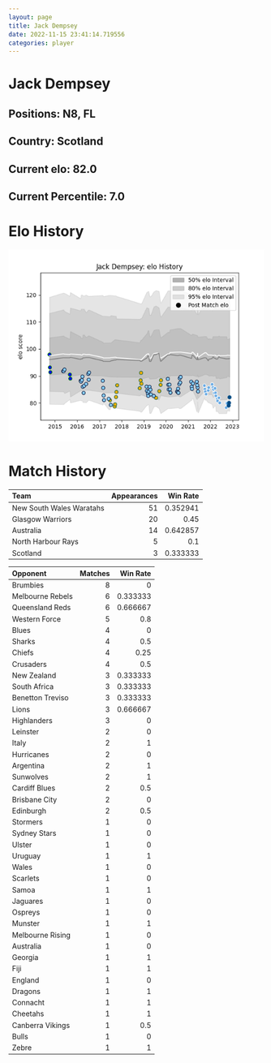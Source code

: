 ```yaml
---  
layout: page  
title: Jack Dempsey  
date: 2022-11-15 23:41:14.719556  
categories: player  
---
```

# Jack Dempsey

## Positions: N8, FL

## Country: Scotland

## Current elo: 82.0

## Current Percentile: 7.0

# Elo History


![elo history](history_JackDempsey.png)
# Match History


| Team                     |   Appearances |   Win Rate |
|:-------------------------|--------------:|-----------:|
| New South Wales Waratahs |            51 |   0.352941 |
| Glasgow Warriors         |            20 |   0.45     |
| Australia                |            14 |   0.642857 |
| North Harbour Rays       |             5 |   0.1      |
| Scotland                 |             3 |   0.333333 |

| Opponent         |   Matches |   Win Rate |
|:-----------------|----------:|-----------:|
| Brumbies         |         8 |   0        |
| Melbourne Rebels |         6 |   0.333333 |
| Queensland Reds  |         6 |   0.666667 |
| Western Force    |         5 |   0.8      |
| Blues            |         4 |   0        |
| Sharks           |         4 |   0.5      |
| Chiefs           |         4 |   0.25     |
| Crusaders        |         4 |   0.5      |
| New Zealand      |         3 |   0.333333 |
| South Africa     |         3 |   0.333333 |
| Benetton Treviso |         3 |   0.333333 |
| Lions            |         3 |   0.666667 |
| Highlanders      |         3 |   0        |
| Leinster         |         2 |   0        |
| Italy            |         2 |   1        |
| Hurricanes       |         2 |   0        |
| Argentina        |         2 |   1        |
| Sunwolves        |         2 |   1        |
| Cardiff Blues    |         2 |   0.5      |
| Brisbane City    |         2 |   0        |
| Edinburgh        |         2 |   0.5      |
| Stormers         |         1 |   0        |
| Sydney Stars     |         1 |   0        |
| Ulster           |         1 |   0        |
| Uruguay          |         1 |   1        |
| Wales            |         1 |   0        |
| Scarlets         |         1 |   0        |
| Samoa            |         1 |   1        |
| Jaguares         |         1 |   0        |
| Ospreys          |         1 |   0        |
| Munster          |         1 |   1        |
| Melbourne Rising |         1 |   0        |
| Australia        |         1 |   0        |
| Georgia          |         1 |   1        |
| Fiji             |         1 |   1        |
| England          |         1 |   0        |
| Dragons          |         1 |   1        |
| Connacht         |         1 |   1        |
| Cheetahs         |         1 |   1        |
| Canberra Vikings |         1 |   0.5      |
| Bulls            |         1 |   0        |
| Zebre            |         1 |   1        |